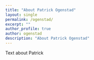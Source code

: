 ```yaml
---
title: "About Patrick Ogenstad"
layout: single
permalink: /ogenstad/
excerpt: ""
author_profile: true
author: ogenstad
description: "About Patrick Ogenstad"
---
```

Text about Patrick
